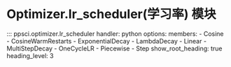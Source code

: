 # Optimizer.lr_scheduler(学习率) 模块

::: ppsci.optimizer.lr_scheduler
    handler: python
    options:
      members:
        - Cosine
        - CosineWarmRestarts
        - ExponentialDecay
        - LambdaDecay
        - Linear
        - MultiStepDecay
        - OneCycleLR
        - Piecewise
        - Step
      show_root_heading: true
      heading_level: 3
